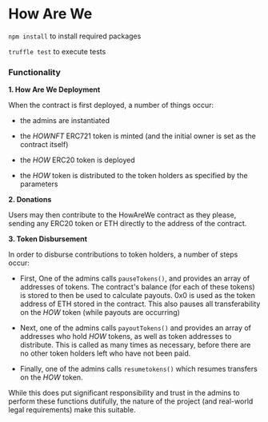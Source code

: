 # How Are We
`npm install` to install required packages

`truffle test` to execute tests

### Functionality

**1. How Are We Deployment**

When the contract is first deployed, a number of things occur:
    
- the admins are instantiated
    
- the *HOWNFT* ERC721 token is minted (and the initial owner is set as the contract itself)
    
- the *HOW* ERC20 token is deployed
    
- the *HOW* token is distributed to the token holders as specified by the parameters

**2. Donations**

Users may then contribute to the HowAreWe contract as they please, sending any ERC20 token or ETH directly to the address of the contract.

**3. Token Disbursement**

In order to disburse contributions to token holders, a number of steps occur:
    
- First, One of the admins calls `pauseTokens()`, and provides an array of addresses of tokens. The contract's balance (for each of these tokens) is stored to then be used to calculate payouts. 0x0 is used as the token address of ETH stored in the contract. This also pauses all transferability on the *HOW* token (while payouts are occurring)
    
- Next, one of the admins calls `payoutTokens()` and provides an array of addresses who hold *HOW* tokens, as well as token addresses to distribute. This is called as many times as necessary, before there are no other token holders left who have not been paid.
    
- Finally, one of the admins calls `resumetokens()` which resumes transfers on the *HOW* token.
    
    
While this does put significant responsibility and trust in the admins to perform these functions dutifully, the nature of the project (and real-world legal requirements) make this suitable.
    
